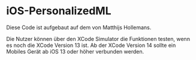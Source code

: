 # iOS-PersonalizedML

Diese Code ist aufgebaut auf dem von Matthijs Hollemans.

Die Nutzer können über den XCode Simulator die Funktionen testen, wenn es noch die XCode Version 13 ist. Ab der XCode Version 14 sollte ein Mobiles Gerät ab iOS 13 oder höher verbunden werden.

